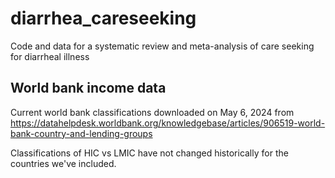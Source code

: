 # diarrhea_careseeking
Code and data for a systematic review and meta-analysis of care seeking for diarrheal illness

## World bank income data
Current world bank classifications downloaded on May 6, 2024 from https://datahelpdesk.worldbank.org/knowledgebase/articles/906519-world-bank-country-and-lending-groups

Classifications of HIC vs LMIC have not changed historically for the countries we've included.